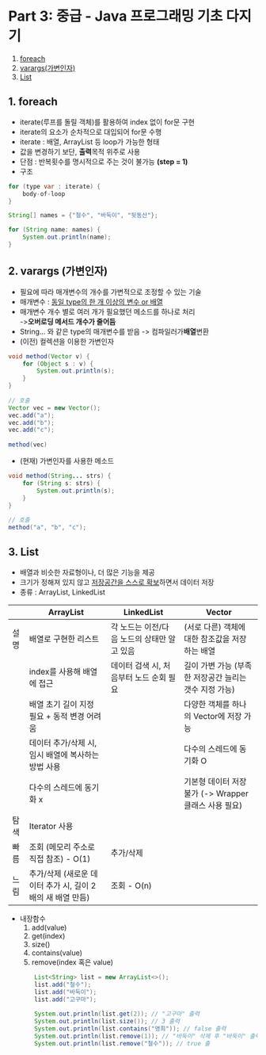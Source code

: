# Part 3: 중급 - Java 프로그래밍 기초 다지기
1. [foreach](#foreach)
2. [varargs(가변인자)](#varargs)
3. [List](#list)

## <span id="foreach"> 1. foreach </span> 
- iterate(루프를 돌릴 객체)를 활용하여 index 없이 for문 구현
- iterate의 요소가 순차적으로 대입되어 for문 수행
- iterate : 배열, ArrayList 등 loop가 가능한 형태
- 값을 변경하기 보단, **출력**목적 위주로 사용
- 단점 : 반복횟수를 명시적으로 주는 것이 불가능 **(step = 1)**
- 구조
```java
for (type var : iterate) {
    body-of-loop
}
```
```java
String[] names = {"철수", "바둑이", "뒷동산"};

for (String name: names) {
    System.out.println(name);
}
```

## <span id="varargs">2. varargs (가변인자)</span>
- 필요에 따라 매개변수의 개수를 가변적으로 조정할 수 있는 기술
- 매개변수 : <u>동일 type의 한 개 이상의 변수 or 배열</u>
- 매개변수 개수 별로 여러 개가 필요했던 메소드를 하나로 처리  
    ->**오버로딩 메서드 개수가 줄어듬**
- String... 와 같은 type의 매개변수를 받음 -> 컴파일러가**배열**변환
- (이전) 컬렉션을 이용한 가변인자
~~~java
void method(Vector v) {
    for (Object s : v) {
        System.out.println(s);
    }
}
  
// 호출
Vector vec = new Vector();
vec.add("a");
vec.add("b");
vec.add("c");
  
method(vec)
~~~
- (현재) 가변인자를 사용한 메소드
~~~java
void method(String... strs) {
    for (String s: strs) {
        System.out.println(s);
    }
}
  
// 호출
method("a", "b", "c");
~~~

## 3. <span id="list">List</span>
- 배열과 비슷한 자료형이나, 더 많은 기능을 제공
- 크기가 정해져 있지 않고 <u>저장공간을 스스로 확보</u>하면서 데이터 저장
- 종류 : ArrayList, LinkedList 

|      	| ArrayList                                                  	| LinkedList                                    	| Vector                                                 	|
|------	|------------------------------------------------------------	|-----------------------------------------------	|--------------------------------------------------------	|
| 설명 	| 배열로 구현한 리스트                                       	| 각 노드는 이전/다음 노드의 상태만 알고 있음   	| (서로 다른) 객체에 대한 참조값을 저장하는 배열         	|
|      	| index를 사용해 배열에 접근                                 	| 데이터 검색 시, 처음부터 노드 순회 필요       	| 길이 가변 가능 (부족한 저장공간 늘리는 갯수 지정 가능) 	|
|      	| 배열 초기 길이 지정 필요 + 동적 변경 어려움                	|                                               	| 다양한 객체를 하나의 Vector에 저장 가능                	|
|      	| 데이터 추가/삭제 시, 임시 배열에 복사하는 방법 사용        	|                                               	| 다수의 스레드에 동기화 O                               	|
|      	| 다수의 스레드에 동기화 x                                   	|                                               	| 기본형 데이터 저장 불가 (-> Wrapper 클래스 사용 필요)  	|
| 탐색 	| Iterator 사용                                              	|                                               	|                                                        	|
| 빠름 	| 조회 (메모리 주소로 직접 참조) - O(1)                      	| 추가/삭제                                     	|                                                        	|
| 느림 	| 추가/삭제 (새로운 데이터 추가 시, 길이 2배의 새 배열 만듬) 	| 조회 - O(n)                                   	|                                                        	|

- 내장함수
    1. add(value)
    2. get(index)
    3. size()
    4. contains(value)
    5. remove(index 혹은 value)
    ```java
        List<String> list = new ArrayList<>();
        list.add("철수");
        list.add("바둑이");
        list.add("고구마");
         
        System.out.println(list.get(2)); // "고구마" 출력
        System.out.println(list.size()); // 3 출력
        System.out.println(list.contains("영희")); // false 출력
        System.out.println(list.remove(1)); // "바둑이" 삭제 후 "바둑이" 출력
        System.out.println(list.remove("철수")); // true 출
    ```
